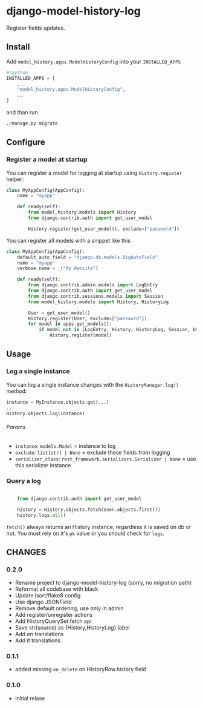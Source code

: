 # django-model-history-log

Register fields updates.


## Install

Add `model_history.apps.ModelHistoryConfig` into your `INSTALLED_APPS`

```python
#!python
INSTALLED_APPS = [
    ...
    "model_history.apps.ModelHistoryConfig",
    ...
]
```
and than run

```python
./manage.py migrate
```

## Configure

### Register a model at startup

You can register a model for logging at startup using `History.register` helper:

```python
class MyAppConfig(AppConfig):
    name = "myapp"

    def ready(self):
        from model_history.models import History
        from django.contrib.auth import get_user_model

        History.register(get_user_model(), exclude=["password"])
```

You can register all models with a snippet like this

```python
class MyAppConfig(AppConfig):
    default_auto_field = "django.db.models.BigAutoField"
    name = "myapp"
    verbose_name = _("My Website")

    def ready(self):
        from django.contrib.admin.models import LogEntry
        from django.contrib.auth import get_user_model
        from django.contrib.sessions.models import Session
        from model_history.models import History, HistoryLog

        User = get_user_model()
        History.register(User, exclude=["password"])
        for model in apps.get_models():
            if model not in [LogEntry, History, HistoryLog, Session, User]:
                History.register(model)
```

## Usage

### Log a single instance

You can log a single instance changes with the `HistoryManager.log()` method:

```python
instance = MyInstance.objects.get(...)
...
History.objects.log(instance)
```

###### Params

* `instance`: `models.Model` = instance to log
* `exclude`: `list[str] | None` = exclude these fields from logging
* `serializer_class`: `rest_framework.serializers.Serializer | None` = use this serializer instance


### Query a log

```python

    from django.contrib.auth import get_user_model

    history = History.objects.fetch(User.objects.first())
    history.logs.all()
```

`fetch()` always returns an History instance, regardless it is saved on db or not.
You must rely on it's `pk` value or you should check for `logs`.

## CHANGES ##

### 0.2.0

* Rename project to django-model-history-log (sorry, no migration path)
* Reformat all codebase with black
* Update isort/flake8 config
* Use django JSONField
* Remove default ordering, use only in admin
* Add register/unregister actions
* Add HistoryQuerySet.fetch api
* Save str(source) as {History,HistoryLog}.label
* Add en translations
* Add it translations

### 0.1.1

* added missing `on_delete` on HistoryRow.history field

### 0.1.0

* initial relase
